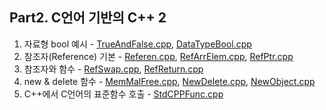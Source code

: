 ## Part2. C언어 기반의 C++ 2
1. 자료형 bool 예시 - [TrueAndFalse.cpp](https://github.com/je-s0n/cpp-playground/blob/main/cp02/TrueAndFalse.cpp), [DataTypeBool.cpp](https://github.com/je-s0n/cpp-playground/blob/main/cp02/DataTypeBool.cpp)
2. 참조자(Reference) 기본 - [Referen.cpp](https://github.com/je-s0n/cpp-playground/blob/main/cp02/Referen.cpp), [RefArrElem.cpp](https://github.com/je-s0n/cpp-playground/blob/main/cp02/RefArrElem.cpp), [RefPtr.cpp](https://github.com/je-s0n/cpp-playground/blob/main/cp02/RefPtr.cpp)
3. 참조자와 함수 - [RefSwap.cpp](https://github.com/je-s0n/cpp-playground/blob/main/cp02/RefSwap.cpp), [RefReturn.cpp](https://github.com/je-s0n/cpp-playground/blob/main/cp02/RefReturn.cpp)
4. new & delete 함수 - [MemMalFree.cpp](https://github.com/je-s0n/cpp-playground/blob/main/cp02/MemMalFree.cpp), [NewDelete.cpp](https://github.com/je-s0n/cpp-playground/blob/main/cp02/NewDelete.cpp), [NewObject.cpp](https://github.com/je-s0n/cpp-playground/blob/main/cp02/NewObject.cpp)
5. C++에서 C언어의 표준함수 호출 - [StdCPPFunc.cpp](https://github.com/je-s0n/cpp-playground/blob/main/cp02/StdCPPFunc.cpp)
